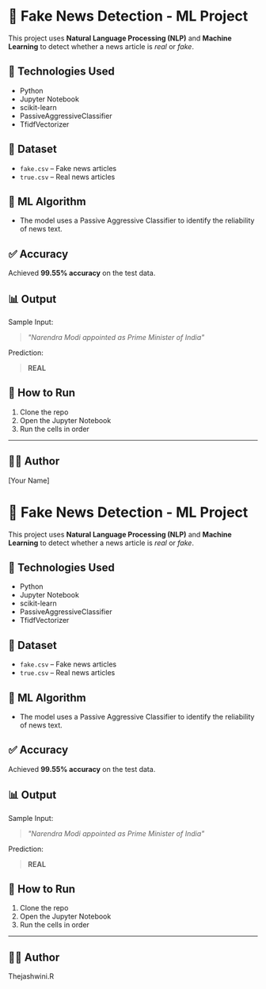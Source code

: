 # 📰 Fake News Detection - ML Project

This project uses **Natural Language Processing (NLP)** and **Machine Learning** to detect whether a news article is *real* or *fake*.

## 🚀 Technologies Used
- Python
- Jupyter Notebook
- scikit-learn
- PassiveAggressiveClassifier
- TfidfVectorizer

## 📁 Dataset
- `fake.csv` – Fake news articles
- `true.csv` – Real news articles

## 🧠 ML Algorithm
- The model uses a Passive Aggressive Classifier to identify the reliability of news text.

## ✅ Accuracy
Achieved **99.55% accuracy** on the test data.

## 📊 Output
Sample Input:
> *"Narendra Modi appointed as Prime Minister of India"*

Prediction:
> **REAL**

## 📌 How to Run
1. Clone the repo
2. Open the Jupyter Notebook
3. Run the cells in order

---

## 👩‍💻 Author
[Your Name]
# 📰 Fake News Detection - ML Project

This project uses **Natural Language Processing (NLP)** and **Machine Learning** to detect whether a news article is *real* or *fake*.

## 🚀 Technologies Used
- Python
- Jupyter Notebook
- scikit-learn
- PassiveAggressiveClassifier
- TfidfVectorizer

## 📁 Dataset
- `fake.csv` – Fake news articles
- `true.csv` – Real news articles

## 🧠 ML Algorithm
- The model uses a Passive Aggressive Classifier to identify the reliability of news text.

## ✅ Accuracy
Achieved **99.55% accuracy** on the test data.

## 📊 Output
Sample Input:
> *"Narendra Modi appointed as Prime Minister of India"*

Prediction:
> **REAL**

## 📌 How to Run
1. Clone the repo
2. Open the Jupyter Notebook
3. Run the cells in order

---

## 👩‍💻 Author
Thejashwini.R
